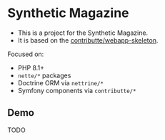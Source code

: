 # Synthetic Magazine

- This is a project for the Synthetic Magazine.
- It is based on the [contributte/webapp-skeleton](contributte/webapp-skeleton).

Focused on:

- PHP 8.1+
- `nette/*` packages
- Doctrine ORM via `nettrine/*`
- Symfony components via `contributte/*`

## Demo
 TODO
